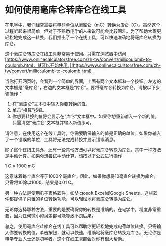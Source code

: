 如何使用毫库仑转库仑在线工具
==============

在电学中，我们经常需要将电荷单位从毫库仑（mC）转换为库仑（C）。虽然这个过程听起来很简单，但对于不熟悉电学的人来说可能会比较困难。为了帮助大家更轻松地完成这一转换，我们推出了一个在线工具，可以快速准确地将毫库仑转换为库仑。

这个毫库仑转库仑在线工具非常易于使用。只需在浏览器中访问 [https://www.onlinecalculatorsfree.com/zh-tw/convert/millicoulomb-to-coulomb.html，就可以开始使用。](https://www.onlinecalculatorsfree.com/zh-tw/convert/millicoulomb-to-coulomb.html)

当你打开网页时，会看到一个简单的界面，上面有两个文本框和一个按钮。左边的文本框是“毫库仑”，右边的文本框是“库仑”。要将毫库仑转换为库仑，请按以下步骤操作：

1. 在“毫库仑”文本框中输入你要转换的值。
2. 单击“换算”按钮。
3. 你想要转换的值将会显示在“库仑”文本框中。如果你想重新输入一个新的值，只需清空“毫库仑”文本框并输入新值即可。

请注意，在使用这个在线工具时，你需要确保输入的值是正确的单位。如果你输入了一个错误的单位，工具将无法完成转换并显示错误消息。

除了这个在线工具外，还有一些其他方法可以将毫库仑转换为库仑。其中一种方法是手动计算。如果你想尝试手动计算，请按以下公式进行操作：

1 C = 1000 mC

这意味着每个库仑等于1000个毫库仑。因此，如果你想将10毫库仑转换为库仑，只需将10除以1000，结果是0.01 C。

另一种方法是使用电子表格软件，如Microsoft Excel或Google Sheets。这些软件都提供了内置的单位转换功能，可以轻松地将毫库仑转换为库仑。

无论你选择哪种方法，重要的是要确保你的转换是准确的。在电学中，精度非常重要，因为任何微小的误差都可能导致不良后果。

总之，使用毫库仑转库仑在线工具可以帮助你更轻松地完成电荷单位转换。只需输入你要转换的值，单击按钮，就可以快速，准确地将毫库仑转换为库仑。无论你是电学专业人士还是初学者，这个在线工具都会对你有很大帮助。